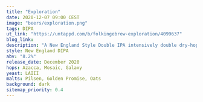 ```yaml
---
title: "Exploration"
date: 2020-12-07 09:00 CEST
image: "beers/exploration.png"
tags: DIPA
ut_link: "https://untappd.com/b/folkingebrew-exploration/4099637"
blog_link:
description: "A New England Style Double IPA intensively double dry-hopped with Azacca, Mosaic and Galaxy hops."
style: New England DIPA
abv: "8.2%"
release_date: December 2020
hops: Azacca, Mosaic, Galaxy
yeast: LAIII
malts: Pilsen, Golden Promise, Oats
background: dark
sitemap_priority: 0.4
---
```

